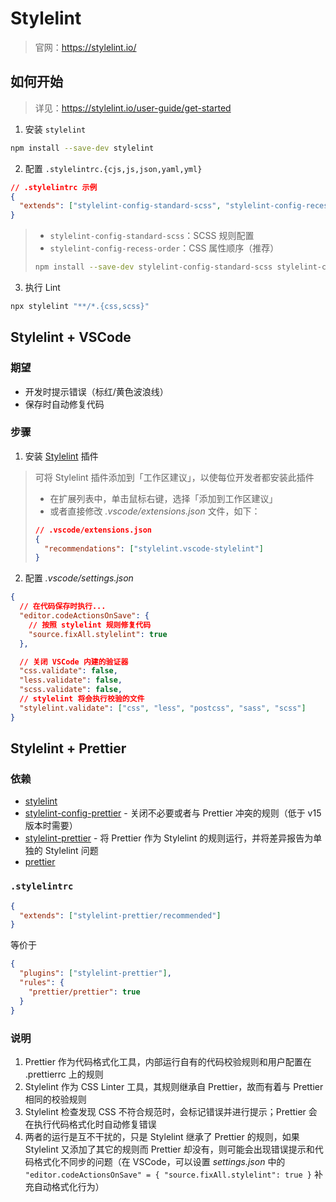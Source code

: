 # Stylelint

> 官网：https://stylelint.io/

## 如何开始

> 详见：https://stylelint.io/user-guide/get-started

1. 安装 `stylelint`

```bash
npm install --save-dev stylelint
```

2. 配置 `.stylelintrc.{cjs,js,json,yaml,yml}`

```json
// .stylelintrc 示例
{
  "extends": ["stylelint-config-standard-scss", "stylelint-config-recess-order"]
}
```

> - `stylelint-config-standard-scss`：SCSS 规则配置
> - `stylelint-config-recess-order`：CSS 属性顺序（推荐）
>
> ```bash
> npm install --save-dev stylelint-config-standard-scss stylelint-config-recess-order
> ```

3. 执行 Lint

```bash
npx stylelint "**/*.{css,scss}"
```

## Stylelint + VSCode

### 期望

- 开发时提示错误（标红/黄色波浪线）
- 保存时自动修复代码

### 步骤

1. 安装 [Stylelint](https://marketplace.visualstudio.com/items?itemName=stylelint.vscode-stylelint) 插件

> 可将 Stylelint 插件添加到「工作区建议」，以使每位开发者都安装此插件
>
> - 在扩展列表中，单击鼠标右键，选择「添加到工作区建议」
> - 或者直接修改 _.vscode/extensions.json_ 文件，如下：
>
> ```json
> // .vscode/extensions.json
> {
>   "recommendations": ["stylelint.vscode-stylelint"]
> }
> ```

2. 配置 _.vscode/settings.json_

```json
{
  // 在代码保存时执行...
  "editor.codeActionsOnSave": {
    // 按照 stylelint 规则修复代码
    "source.fixAll.stylelint": true
  },

  // 关闭 VSCode 内建的验证器
  "css.validate": false,
  "less.validate": false,
  "scss.validate": false,
  // stylelint 将会执行校验的文件
  "stylelint.validate": ["css", "less", "postcss", "sass", "scss"]
}
```

## Stylelint + Prettier

### 依赖

- [stylelint](https://github.com/stylelint/stylelint)
- [stylelint-config-prettier](https://github.com/prettier/stylelint-config-prettier) - 关闭不必要或者与 Prettier 冲突的规则（低于 v15 版本时需要）
- [stylelint-prettier](https://github.com/prettier/stylelint-prettier) - 将 Prettier 作为 Stylelint 的规则运行，并将差异报告为单独的 Stylelint 问题
- [prettier](https://github.com/prettier/prettier)

### `.stylelintrc`

```json
{
  "extends": ["stylelint-prettier/recommended"]
}
```

等价于

```json
{
  "plugins": ["stylelint-prettier"],
  "rules": {
    "prettier/prettier": true
  }
}
```

### 说明

1. Prettier 作为代码格式化工具，内部运行自有的代码校验规则和用户配置在 .prettierrc 上的规则
2. Stylelint 作为 CSS Linter 工具，其规则继承自 Prettier，故而有着与 Prettier 相同的校验规则
3. Stylelint 检查发现 CSS 不符合规范时，会标记错误并进行提示；Prettier 会在执行代码格式化时自动修复错误
4. 两者的运行是互不干扰的，只是 Stylelint 继承了 Prettier 的规则，如果 Stylelint 又添加了其它的规则而 Prettier 却没有，则可能会出现错误提示和代码格式化不同步的问题（在 VSCode，可以设置 _settings.json_ 中的 `"editor.codeActionsOnSave" = { "source.fixAll.stylelint": true }` 补充自动格式化行为）
